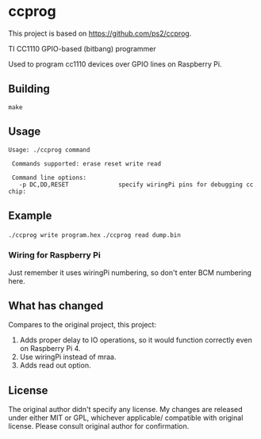 # ccprog

This project is based on https://github.com/ps2/ccprog.

TI CC1110 GPIO-based (bitbang) programmer

Used to program cc1110 devices over GPIO lines on Raspberry Pi.

## Building

`make`

## Usage

```
Usage: ./ccprog command

 Commands supported: erase reset write read

 Command line options:
   -p DC,DD,RESET              specify wiringPi pins for debugging cc chip:
```

## Example

`./ccprog write program.hex`
`./ccprog read dump.bin`

### Wiring for Raspberry Pi

Just remember it uses wiringPi numbering, so don't enter BCM numbering here.

## What has changed

Compares to the original project, this project:

1. Adds proper delay to IO operations, so it would function correctly even on Raspberry Pi 4.
2. Use wiringPi instead of mraa.
3. Adds read out option.

## License

The original author didn't specify any license. My changes are released under either MIT or GPL, whichever applicable/ compatible with original license. Please consult original author for confirmation.